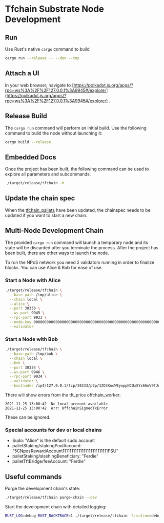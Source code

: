# Tfchain Substrate Node Development

## Run

Use Rust's native `cargo` command to build

```sh
cargo run --release -- --dev --tmp
```

## Attach a UI

In your web browser, navigate to [https://polkadot.js.org/apps/?rpc=ws%3A%2F%2F127.0.0.1%3A9945#/explorer](https://polkadot.js.org/apps/?rpc=ws%3A%2F%2F127.0.0.1%3A9945#/explorer) .

## Release Build

The `cargo run` command will perform an initial build. Use the following command to build the node
without launching it:

```sh
cargo build --release
```

## Embedded Docs

Once the project has been built, the following command can be used to explore all parameters and
subcommands:

```sh
./target/release/tfchain -h
```

## Update the chain spec

When the [tfchain_pallets](https://github.com/threefoldtech/tfchain_pallets) have been updated, the chainspec needs to be updated if you want to start a new chain.

## Multi-Node Development Chain

The provided `cargo run` command will launch a temporary node and its state will be discarded after
you terminate the process. After the project has been built, there are other ways to launch the
node.

To run the NPoS network you need 2 validators running in order to finalize blocks. You can use Alice & Bob for ease of use.

### Start a Node with Alice

```sh
./target/release/tfchain \
  --base-path /tmp/alice \
  --chain local \
  --alice \
  --port 30333 \
  --ws-port 9945 \
  --rpc-port 9933 \
  --node-key 0000000000000000000000000000000000000000000000000000000000000001 \
  --validator
```

### Start a Node with Bob

```sh
./target/release/tfchain \
  --base-path /tmp/bob \
  --chain local \
  --bob \
  --port 30334 \
  --ws-port 9946 \
  --rpc-port 9934 \
  --validator \
  --bootnodes /ip4/127.0.0.1/tcp/30333/p2p/12D3KooWEyoppNCUx8Yx66oV9fJnriXwCcXwDDUA2kj6vnc6iDEp
```

There will show errors from the tft_price offchain_worker:

```log
2021-11-25 13:00:42  No local account available
2021-11-25 13:00:42  err: OffchainSignedTxError
```

These can be ignored.

### Special accounts for dev or local chains

- Sudo: "Alice" is the default sudo account
- palletStaking/stakingPoolAccount: "5CNposRewardAccount11111111111111111111111111FSU"
- palletStaking/slashingBeneficiary: "Ferdie"
- palletTftBridge/feeAccount: "Ferdie"

## Useful commands

Purge the development chain's state:

```sh
./target/release/tfchain purge-chain --dev
```

Start the development chain with detailed logging:

```sh
RUST_LOG=debug RUST_BACKTRACE=1 ./target/release/tfchain -lruntime=debug --dev
```
